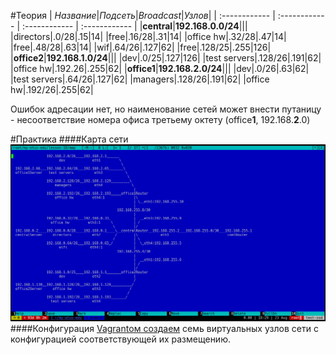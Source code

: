 #Теория
| *Название*|*Подсеть*|*Broadcast*|*Узлов*|
| :------------ | :------------ | :------------ | :------------ |
|**central**|**192.168.0.0/24**|||
|directors|.0/28|.15|14|
|free|.16/28|.31|14|
|office hw|.32/28|.47|14|
|free|.48/28|.63|14|
|wif|.64/26|.127|62|
|free|.128/25|.255|126|
|**office2**|**192.168.1.0/24**|||
|dev|.0/25|.127|126|
|test servers|.128/26|.191|62|
|office hw|.192.26|.255|62|
|**office1**|**192.168.2.0/24**|||
|dev|.0/26|.63|62|
|test servers|.64/26|.127|62|
|managers|.128/26|.191|62|
|office hw|.192/26|.255|62|

Ошибок адресации нет, но наименование сетей может внести путаницу - несоответствие номера офиса третьему октету (office**1**, 192.168.**2**.0)

#Практика
####Карта сети
![](map.png)
####Конфигурация
[Vagrantом создаем](Vagrantfile "Vagrantом создаем") семь виртуальных узлов сети с конфигурацией соответствующей их размещению.
